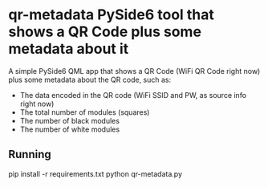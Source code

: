 # qr-metadata PySide6 tool that shows a QR Code plus some metadata about it

A simple PySide6 QML app that shows a QR Code (WiFi QR Code right now) plus some
metadata about the QR code, such as:

* The data encoded in the QR code (WiFi SSID and PW, as source info right now)
* The total number of modules (squares)
* The number of black modules
* The number of white modules

## Running
pip install -r requirements.txt
python qr-metadata.py
